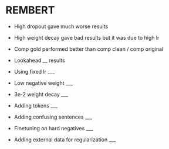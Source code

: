 # REMBERT 

 - High dropout gave much worse results
- High weight decay gave bad results but it was due to high lr
- Comp gold performed better than comp clean / comp original

- Lookahead __ results
- Using fixed lr ___ 
- Low negative weight ___
- 3e-2 weight decay ___
- Adding tokens ___
- Adding confusing sentences ___
- Finetuning on hard negatives ___
- Adding external data for regularization ___